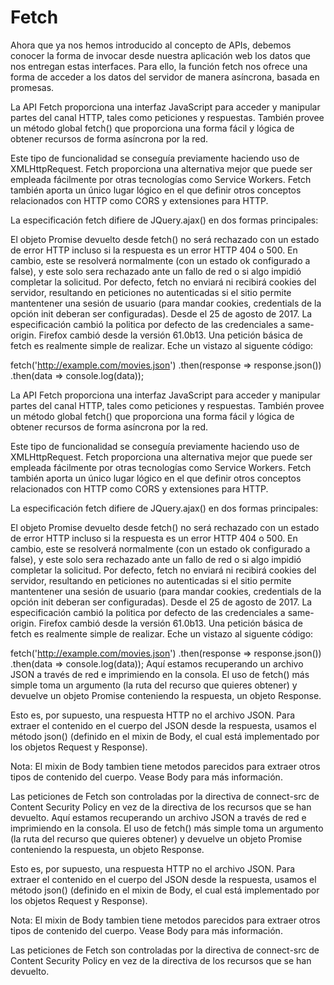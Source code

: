 # Fetch

Ahora que ya nos hemos introducido al concepto de APIs, debemos conocer la forma de invocar desde nuestra aplicación web los datos que nos entregan estas interfaces. Para ello, la función fetch nos ofrece una forma de acceder a los datos del servidor de manera asíncrona, basada en promesas.

La API Fetch proporciona una interfaz JavaScript para acceder y manipular partes del canal HTTP, tales como peticiones y respuestas. También provee un método global fetch() que proporciona una forma fácil y lógica de obtener recursos de forma asíncrona por la red.

Este tipo de funcionalidad se conseguía previamente haciendo uso de XMLHttpRequest. Fetch proporciona una alternativa mejor que puede ser empleada fácilmente por otras tecnologías como Service Workers. Fetch también aporta un único lugar lógico en el que definir otros conceptos relacionados con HTTP como CORS y extensiones para HTTP.

La especificación fetch difiere de JQuery.ajax() en dos formas principales:

El objeto Promise devuelto desde fetch() no será rechazado con un estado de error HTTP incluso si la respuesta es un error HTTP 404 o 500. En cambio, este se resolverá normalmente (con un estado ok configurado a false), y este solo sera rechazado ante un fallo de red o si algo impidió completar la solicitud.
Por defecto, fetch no enviará ni recibirá cookies del servidor, resultando en peticiones no autenticadas si el sitio permite mantentener una sesión de usuario (para mandar cookies, credentials de la opción init deberan ser configuradas). Desde el 25 de agosto de 2017. La especificación cambió la politica por defecto de las credenciales a same-origin. Firefox cambió desde la versión 61.0b13.
Una petición básica de fetch es realmente simple de realizar. Eche un vistazo al siguente código:

fetch('http://example.com/movies.json')
  .then(response => response.json())
  .then(data => console.log(data));

  La API Fetch proporciona una interfaz JavaScript para acceder y manipular partes del canal HTTP, tales como peticiones y respuestas. También provee un método global fetch() que proporciona una forma fácil y lógica de obtener recursos de forma asíncrona por la red.

Este tipo de funcionalidad se conseguía previamente haciendo uso de XMLHttpRequest. Fetch proporciona una alternativa mejor que puede ser empleada fácilmente por otras tecnologías como Service Workers. Fetch también aporta un único lugar lógico en el que definir otros conceptos relacionados con HTTP como CORS y extensiones para HTTP.

La especificación fetch difiere de JQuery.ajax() en dos formas principales:

El objeto Promise devuelto desde fetch() no será rechazado con un estado de error HTTP incluso si la respuesta es un error HTTP 404 o 500. En cambio, este se resolverá normalmente (con un estado ok configurado a false), y este solo sera rechazado ante un fallo de red o si algo impidió completar la solicitud.
Por defecto, fetch no enviará ni recibirá cookies del servidor, resultando en peticiones no autenticadas si el sitio permite mantentener una sesión de usuario (para mandar cookies, credentials de la opción init deberan ser configuradas). Desde el 25 de agosto de 2017. La especificación cambió la politica por defecto de las credenciales a same-origin. Firefox cambió desde la versión 61.0b13.
Una petición básica de fetch es realmente simple de realizar. Eche un vistazo al siguente código:

fetch('http://example.com/movies.json')
  .then(response => response.json())
  .then(data => console.log(data));
Aquí estamos recuperando un archivo JSON a través de red e imprimiendo en la consola. El uso de fetch() más simple toma un argumento (la ruta del recurso que quieres obtener) y devuelve un objeto Promise conteniendo la respuesta, un objeto Response.

Esto es, por supuesto, una respuesta HTTP no el archivo JSON. Para extraer el contenido en el cuerpo del JSON desde la respuesta, usamos el método json() (definido en el mixin de Body, el cual está implementado por los objetos Request y Response).

Nota: El mixin de Body tambien tiene metodos parecidos para extraer otros tipos de contenido del cuerpo. Vease Body para más información.

Las peticiones de Fetch son controladas por la directiva de connect-src de Content Security Policy en vez de la directiva de los recursos que se han devuelto.
Aquí estamos recuperando un archivo JSON a través de red e imprimiendo en la consola. El uso de fetch() más simple toma un argumento (la ruta del recurso que quieres obtener) y devuelve un objeto Promise conteniendo la respuesta, un objeto Response.

Esto es, por supuesto, una respuesta HTTP no el archivo JSON. Para extraer el contenido en el cuerpo del JSON desde la respuesta, usamos el método json() (definido en el mixin de Body, el cual está implementado por los objetos Request y Response).

Nota: El mixin de Body tambien tiene metodos parecidos para extraer otros tipos de contenido del cuerpo. Vease Body para más información.

Las peticiones de Fetch son controladas por la directiva de connect-src de Content Security Policy en vez de la directiva de los recursos que se han devuelto.
